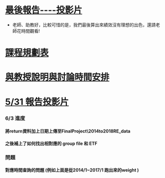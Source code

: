 # [最後報告----投影片](https://docs.google.com/presentation/d/1jPAQLQhn3hdayZvWFYiwZ3p6EfutoFpJhXWIzEp-ghs/edit?usp=sharing)
* 老師、助教好，比較可惜的是，我們最後算出來績效沒有理想的出色，還請老師花時間觀看!





# [課程規劃表](https://docs.google.com/spreadsheets/d/e/2PACX-1vQcKCGPuZqbmiXOrpkkxfx364vEgpuej5v-Td94xIXXuK7rguBYTcMlXjgL5zvquecvM_Kt3U21TPAW/pubhtml)

# [與教授說明與討論時間安排](https://docs.google.com/spreadsheets/d/1ihrqutmwi0KU2XMlVvTUxCk4JECk-no_hmo4Wt6y90c/edit#gid=0)

# [5/31 報告投影片](https://docs.google.com/presentation/d/16k3px3vWiaz_67Pimrf_udpE5m_4Rp_1yku-x03M8Zw/edit?usp=sharing)

### 6/3 進度
#### 將return資料加上日期上傳至FinalProject\2014to2018RE_data 
#### 之後補上了如何找出相對應的 group file 和 ETF 
### 問題
#### 對應時間查詢的問題 (例如上面是從2014/1~2017/1 跑出來的weight ) 
